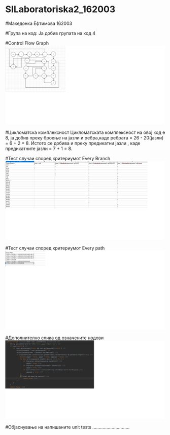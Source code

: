 # SILaboratoriska2_162003

#Македонка Ефтимова 162003

#Група на код:
Ја добив групата на код 4

#Control Flow Graph
![](images/CFG-Popraveno.png)

#Цикломатска комплексност
Цикломатската комплексност на овој код е 8,
ја добив преку броење на јазли и ребра,каде ребрата = 26 - 20(јазли) = 6 + 2 = 8. 
Истото се добива и преку предикатни јазли , каде предикатните јазли =  7 + 1 = 8.

#Тест случаи според критериумот Every Branch
![](images/everybranch.png)

#Тест случаи според критериумот Every path
![](images/everypath.png)

#Дополнително слика од означените нодови
![](images/slika.png)

#Објаснување на напишаните unit tests
.............................
